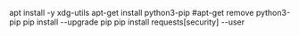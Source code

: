 

 apt install -y xdg-utils
apt-get install python3-pip
#apt-get remove python3-pip
pip install --upgrade pip
pip install requests[security]  --user